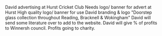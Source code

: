David advertising at Hurst Cricket Club
Needs logo/ banner for advert at Hurst
High quality logo/ banner for use
David branding & logo
"Doorstep glass collection throughout Reading, Bracknell & Wokingham"
David will send some literature over to add to the website. David will give % of profits to Winnersh council. Profits going to charity. 